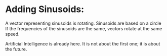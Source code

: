 # Adding Sinusoids:



A vector representing sinusoids is rotating.
Sinusoids are based on a circle
If the frequencies of the sinusoids are the same, vectors rotate at the same speed.





Artificial Intelligence is already here.
It is not about the first one; it is about the future.
